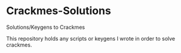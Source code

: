 # Crackmes-Solutions
Solutions/Keygens to Crackmes

This repository holds any scripts or keygens I wrote in order to solve crackmes. 
